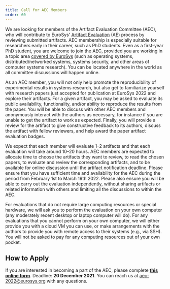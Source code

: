 ```yaml
---
title: Call for AEC Members
order: 60
---
```


We are looking for members of the Artifact Evaluation Committee (AEC), who will
contribute to EuroSys' [Artifact Evaluation](call.html) (AE) process by
reviewing submitted artifacts. AEC membership is especially suitable for
researchers early in their career, such as PhD students. Even as a first-year
PhD student, you are welcome to join the AEC, provided you are working in a
topic area [covered by EuroSys](https://2022.eurosys.org/calls/call-for-papers/)
(such as operating systems, distributed/networked systems, systems security, and
other areas of computer systems research). You can be located anywhere in the
world as all committee discussions will happen online.

As an AEC member, you will not only help promote the reproducibility of
experimental results in systems research, but also get to familiarize yourself
with research papers just accepted for publication at EuroSys 2022 and explore
their artifacts. For a given artifact, you may be asked to evaluate its public
availability, functionality, and/or ability to reproduce the results from the
paper. You will be able to discuss with other AEC members and anonymously
interact with the authors as necessary, for instance if you are unable to get
the artifact to work as expected. Finally, you will provide a review for the
artifact to give constructive feedback to its authors, discuss the artifact with
fellow reviewers, and help award the paper artifact evaluation badges.

We expect that each member will evaluate 1–2 artifacts and that each evaluation
will take around 10–20 hours. AEC members are expected to allocate time to
choose the artifacts they want to review, to read the chosen papers, to evaluate
and review the corresponding artifacts, and to be available for online
discussion until the artifact notification deadline. Please ensure that you have
sufficient time and availability for the AEC during the period from February 1st
to March 19th 2022. Please also ensure you will be able to carry out the
evaluation independently, without sharing artifacts or related information with
others and limiting all the discussions to within the AEC.

For evaluations that do not require large computing resources or special
hardware, we will ask you to perform the evaluation on your own computer (any
moderately recent desktop or laptop computer will do). For any evaluations that
you cannot perform on your own computer, we will either provide you with a cloud
VM you can use, or make arrangements with the authors to provide you with remote
access to their systems (e.g., via SSH). You will not be asked to pay for any
computing resources out of your own pocket.

How to Apply
------------

If you are interested in becoming a part of the AEC, please complete **[this
online form](https://forms.gle/1iS2e7ELceeUYUuJ6)**. Deadline: **20 December 2021**.
You can reach us at [aec-2022@eurosys.org](mailto:aec-2022@eurosys.org) with any
questions.
